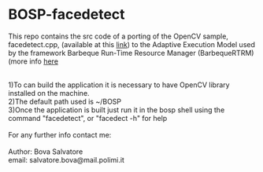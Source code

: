 # BOSP-facedetect

This repo contains the src code of a porting of the OpenCV sample, facedetect.cpp, (available at this [link](https://docs.opencv.org/3.4/d4/d26/samples_2cpp_2facedetect_8cpp-example.html)) to the Adaptive Execution Model used by the framework Barbeque Run-Time Resource Manager (BarbequeRTRM) (more info [here](https://bosp.deib.polimi.it/doku.php?id=start)<br/>

<br/>
1)To can build the application it is necessary to have OpenCV library installed on the machine.<br/>
2)The default path used is ~/BOSP<br/>
3)Once the application is built just run it in the bosp shell using the command "facedetect", or "facedect -h" for help<br/>
<br/>
For any further info contact me:<br/>
<br/>
Author: Bova Salvatore<br/>
email: salvatore.bova@mail.polimi.it

